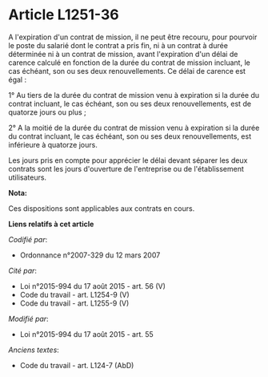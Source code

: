 # Article L1251-36

A l'expiration d'un contrat de mission, il ne peut être recouru, pour pourvoir le poste du salarié dont le contrat a pris
fin, ni à un contrat à durée déterminée ni à un contrat de mission, avant l'expiration d'un délai de carence calculé en
fonction de la durée du contrat de mission  incluant, le cas échéant, son ou ses deux renouvellements. Ce délai de carence
est égal : 

1° Au tiers de la durée du contrat de mission venu à expiration si la durée du contrat  incluant, le cas échéant, son ou ses
deux renouvellements, est de quatorze jours ou plus ; 

2° A la moitié de la durée du contrat de mission venu à expiration si la durée du contrat  incluant, le cas échéant, son ou
ses deux renouvellements, est inférieure à quatorze jours. 

Les jours pris en compte pour apprécier le délai devant séparer les deux contrats sont les jours d'ouverture de l'entreprise
ou de l'établissement utilisateurs.

**Nota:**

Ces dispositions sont applicables aux contrats en cours.

**Liens relatifs à cet article**

_Codifié par_:

  - Ordonnance n°2007-329 du 12 mars 2007

_Cité par_:

  - Loi n°2015-994 du 17 août 2015 - art. 56 (V)
  - Code du travail - art. L1254-9 (V)
  - Code du travail - art. L1255-9 (V)

_Modifié par_:

  - Loi n°2015-994 du 17 août 2015 - art. 55

_Anciens textes_:

  - Code du travail - art. L124-7 (AbD)
